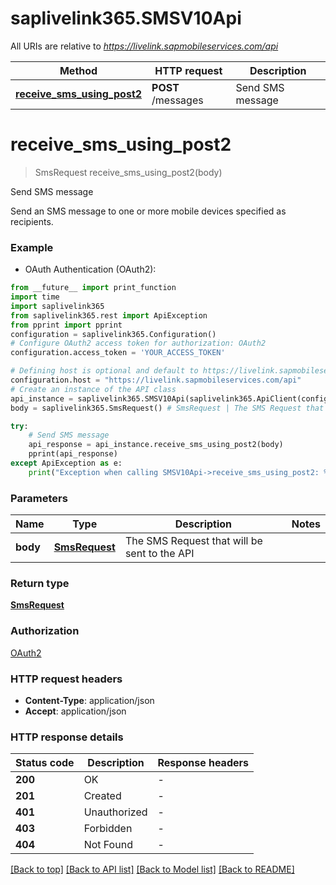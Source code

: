 # saplivelink365.SMSV10Api

All URIs are relative to *https://livelink.sapmobileservices.com/api*

Method | HTTP request | Description
------------- | ------------- | -------------
[**receive_sms_using_post2**](SMSV10Api.md#receive_sms_using_post2) | **POST** /messages | Send SMS message


# **receive_sms_using_post2**
> SmsRequest receive_sms_using_post2(body)

Send SMS message

Send an SMS message to one or more mobile devices specified as recipients.

### Example

* OAuth Authentication (OAuth2):
```python
from __future__ import print_function
import time
import saplivelink365
from saplivelink365.rest import ApiException
from pprint import pprint
configuration = saplivelink365.Configuration()
# Configure OAuth2 access token for authorization: OAuth2
configuration.access_token = 'YOUR_ACCESS_TOKEN'

# Defining host is optional and default to https://livelink.sapmobileservices.com/api
configuration.host = "https://livelink.sapmobileservices.com/api"
# Create an instance of the API class
api_instance = saplivelink365.SMSV10Api(saplivelink365.ApiClient(configuration))
body = saplivelink365.SmsRequest() # SmsRequest | The SMS Request that will be sent to the API

try:
    # Send SMS message
    api_response = api_instance.receive_sms_using_post2(body)
    pprint(api_response)
except ApiException as e:
    print("Exception when calling SMSV10Api->receive_sms_using_post2: %s\n" % e)
```

### Parameters

Name | Type | Description  | Notes
------------- | ------------- | ------------- | -------------
 **body** | [**SmsRequest**](SmsRequest.md)| The SMS Request that will be sent to the API | 

### Return type

[**SmsRequest**](SmsRequest.md)

### Authorization

[OAuth2](../README.md#OAuth2)

### HTTP request headers

 - **Content-Type**: application/json
 - **Accept**: application/json

### HTTP response details
| Status code | Description | Response headers |
|-------------|-------------|------------------|
**200** | OK |  -  |
**201** | Created |  -  |
**401** | Unauthorized |  -  |
**403** | Forbidden |  -  |
**404** | Not Found |  -  |

[[Back to top]](#) [[Back to API list]](../README.md#documentation-for-api-endpoints) [[Back to Model list]](../README.md#documentation-for-models) [[Back to README]](../README.md)

